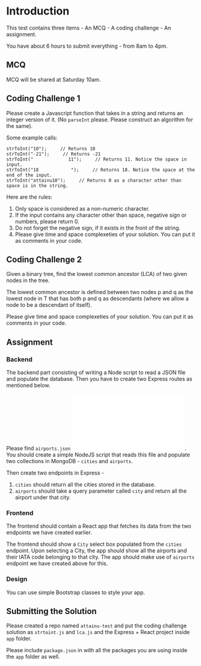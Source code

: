 # Introduction

This test contains three items
    - An MCQ 
    - A coding challenge
    - An assignment.

You have about 6 hours to submit everything - from 8am to 4pm.

## MCQ

MCQ will be shared at Saturday 10am.

## Coding Challenge 1

Please create a Javascript function that takes in a string and returns an integer version of it. (No `parseInt` please. Please construct an algorithm for the same).

Some example calls:

```
strToInt("10");     // Returns 10
strToInt("-21");     // Returns -21
strToInt("             11");     // Returns 11. Notice the space in input.
strToInt("18            ");     // Returns 18. Notice the space at the end of the input.
strToInt("attainu10");     // Returns 0 as a character other than space is in the string.
```

Here are the rules:

1. Only space is considered as a non-numeric character.
2. If the input contains any character other than space, negative sign or numbers, please return 0.
3. Do not forget the negative sign, if it exists in the front of the string.
4. Please give time and space complexeties of your solution. You can put it as comments in your code.

## Coding Challenge 2
Given a binary tree, find the lowest common ancestor (LCA) of two given nodes in the tree.

The lowest common ancestor is defined between two nodes p and q as the lowest node in T that has both p and q as descendants (where we allow a node to be a descendant of itself).

Please give time and space complexeties of your solution. You can put it as comments in your code.


## Assignment

### Backend

The backend part consisting of writing a Node script to read a JSON file and populate the database. Then you have to create two Express routes as mentioned below.

Please find `airports.json` ![here](../assignments/data/airports.json). You should create a simple NodeJS script that reads this file and populate two collections in MongoDB - `cities` and `airports`.

Then create two endpoints in Express - 

1. `cities` should return all the cities stored in the database.
2. `airports` should take a query parameter called `city` and return all the airport under that city.

### Frontend

The frontend should contain a React app that fetches its data from the two endpoints we have created earlier.

The frontend should show a `City` select box populated from the `cities` endpoint. Upon selecting a City, the app should show all the airports and their IATA code belonging to that city. The app should make use of `airports` endpoint we have created above for this.

### Design

You can use simple Bootstrap classes to style your app.


## Submitting the Solution

Please created a repo named `attainu-test` and put the coding challenge solution as `strtoint.js` and `lca.js` and the Express + React project inside `app` folder.

Please include `package.json` in with all the packages you are using inside the `app` folder as well.